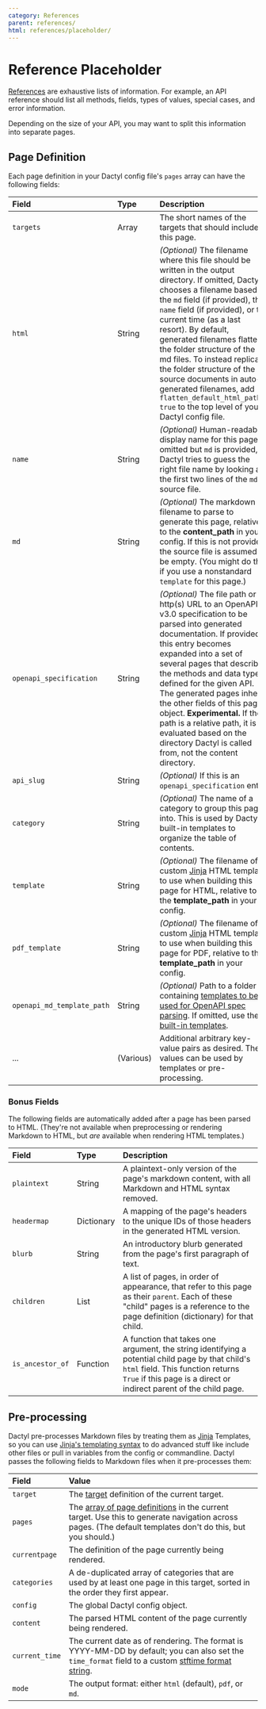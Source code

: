 ```yaml
---
category: References
parent: references/
html: references/placeholder/
---
```

# Reference Placeholder

[References](/references) are exhaustive lists of information. For example, an API reference should list all methods, fields, types of values, special cases, and error information.

Depending on the size of your API, you may want to split this information into separate pages.

## Page Definition

Each page definition in your Dactyl config file's `pages` array can have the following fields:

| Field                    | Type      | Description                           |
|:-------------------------|:----------|:--------------------------------------|
| `targets`                | Array     | The short names of the targets that should include this page. |
| `html`                   | String    | _(Optional)_ The filename where this file should be written in the output directory. If omitted, Dactyl chooses a filename based on the `md` field (if provided), the `name` field (if provided), or the current time (as a last resort). By default, generated filenames flatten the folder structure of the md files. To instead replicate the folder structure of the source documents in auto-generated filenames, add `flatten_default_html_paths: true` to the top level of your Dactyl config file. |
| `name`                   | String    | _(Optional)_ Human-readable display name for this page. If omitted but `md` is provided, Dactyl tries to guess the right file name by looking at the first two lines of the `md` source file. |
| `md`                     | String    | _(Optional)_ The markdown filename to parse to generate this page, relative to the **content_path** in your config. If this is not provided, the source file is assumed to be empty. (You might do that if you use a nonstandard `template` for this page.) |
| `openapi_specification`  | String    | _(Optional)_ The file path or http(s) URL to an OpenAPI v3.0 specification to be parsed into generated documentation. If provided, this entry becomes expanded into a set of several pages that describe the methods and data types defined for the given API. The generated pages inherit the other fields of this page object. **Experimental.** If the path is a relative path, it is evaluated based on the directory Dactyl is called from, not the content directory. |
| `api_slug`               | String    | _(Optional)_ If this is an `openapi_specification` entry,
| `category` | String | _(Optional)_ The name of a category to group this page into. This is used by Dactyl's built-in templates to organize the table of contents. |
| `template`               | String    | _(Optional)_ The filename of a custom [Jinja][] HTML template to use when building this page for HTML, relative to the **template_path** in your config. |
| `pdf_template`           | String    | _(Optional)_ The filename of a custom [Jinja][] HTML template to use when building this page for PDF, relative to the **template_path** in your config. |
| `openapi_md_template_path` | String | _(Optional)_ Path to a folder containing [templates to be used for OpenAPI spec parsing](#openapi-spec-templates). If omitted, use the [built-in templates](dactyl/templates/).
| ...                      | (Various) | Additional arbitrary key-value pairs as desired. These values can be used by templates or pre-processing. |

[Jinja]: http://jinja.pocoo.org/


### Bonus Fields

The following fields are automatically added after a page has been parsed to HTML. (They're not available when preprocessing or rendering Markdown to HTML, but _are_ available when rendering HTML templates.)

| Field                    | Type      | Description                           |
|:-------------------------|:----------|:--------------------------------------|
| `plaintext` | String     | A plaintext-only version of the page's markdown content, with all Markdown and HTML syntax removed. |
| `headermap` | Dictionary | A mapping of the page's headers to the unique IDs of those headers in the generated HTML version. |
| `blurb`     | String     | An introductory blurb generated from the page's first paragraph of text. |
| `children`  | List       | A list of pages, in order of appearance, that refer to this page as their `parent`. Each of these "child" pages is a reference to the page definition (dictionary) for that child. |
| `is_ancestor_of` | Function | A function that takes one argument, the string identifying a potential child page by that child's `html` field. This function returns `True` if this page is a direct or indirect parent of the child page. |


## Pre-processing

Dactyl pre-processes Markdown files by treating them as [Jinja][] Templates, so you can use [Jinja's templating syntax](http://jinja.pocoo.org/docs/dev/templates/) to do advanced stuff like include other files or pull in variables from the config or commandline. Dactyl passes the following fields to Markdown files when it pre-processes them:

| Field             | Value                                                    |
|:------------------|:---------------------------------------------------------|
| `target`          | The [target](#targets) definition of the current target. |
| `pages`           | The [array of page definitions](#pages) in the current target. Use this to generate navigation across pages. (The default templates don't do this, but you should.) |
| `currentpage`     | The definition of the page currently being rendered.     |
| `categories`      | A de-duplicated array of categories that are used by at least one page in this target, sorted in the order they first appear. |
| `config`          | The global Dactyl config object. |
| `content`         | The parsed HTML content of the page currently being rendered. |
| `current_time`    | The current date as of rendering. The format is YYYY-MM-DD by default; you can also set the `time_format` field to a custom [stftime format string](http://strftime.org/). |
| `mode`            | The output format: either `html` (default), `pdf`, or `md`. |

